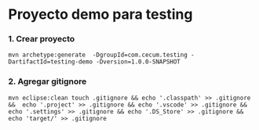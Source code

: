 # Proyecto demo para testing 

### 1. Crear proyecto

`mvn archetype:generate  -DgroupId=com.cecum.testing -DartifactId=testing-demo -Dversion=1.0.0-SNAPSHOT`

### 2. Agregar gitignore

`mvn eclipse:clean
touch .gitignore && echo '.classpath' >> .gitignore &&  echo '.project' >> .gitignore && echo '.vscode' >> .gitignore && echo '.settings' >> .gitignore && echo '.DS_Store' >> .gitignore && echo 'target/' >> .gitignore`
